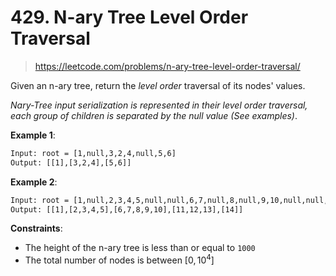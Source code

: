 # 429. N-ary Tree Level Order Traversal

> <https://leetcode.com/problems/n-ary-tree-level-order-traversal/>

Given an n-ary tree, return the *level order* traversal of its nodes' values.

*Nary-Tree input serialization is represented in their level order traversal,
each group of children is separated by the null value (See examples)*.

**Example 1**:

```txt
Input: root = [1,null,3,2,4,null,5,6]
Output: [[1],[3,2,4],[5,6]]
```

**Example 2**:

```txt
Input: root = [1,null,2,3,4,5,null,null,6,7,null,8,null,9,10,null,null,11,null,12,null,13,null,null,14]
Output: [[1],[2,3,4,5],[6,7,8,9,10],[11,12,13],[14]]
```

**Constraints**:

- The height of the n-ary tree is less than or equal to `1000`
- The total number of nodes is between $[0, 10^4]$
